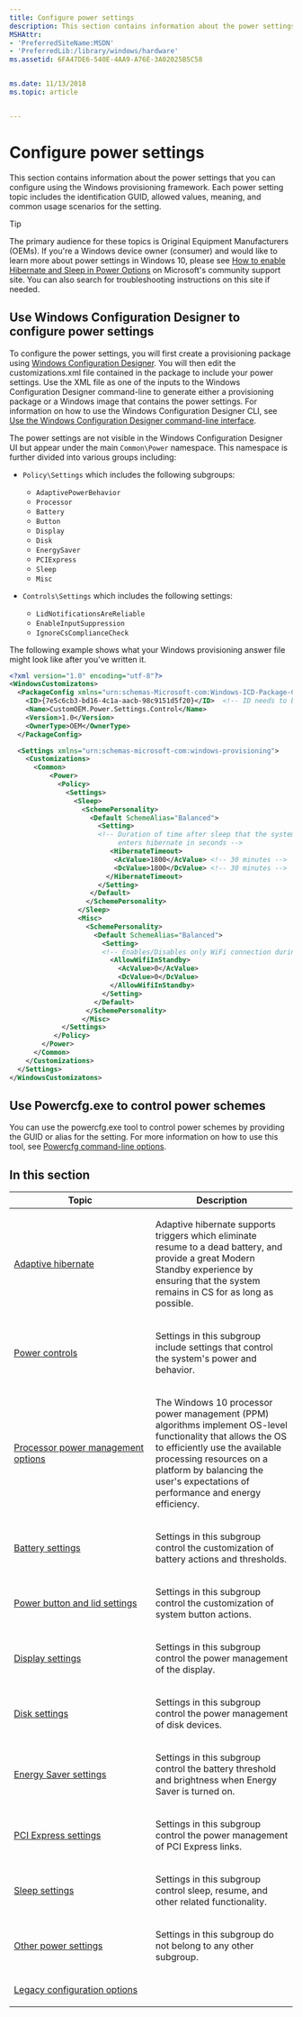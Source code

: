 ```yaml
---
title: Configure power settings
description: This section contains information about the power settings that you can configure using the Windows provisioning framework. Each power setting topic includes the identification GUID, allowed values, meaning, and common usage scenarios for the setting.
MSHAttr:
- 'PreferredSiteName:MSDN'
- 'PreferredLib:/library/windows/hardware'
ms.assetid: 6FA47DE6-540E-4AA9-A76E-3A02025B5C58


ms.date: 11/13/2018
ms.topic: article


---
```

# Configure power settings

This section contains information about the power settings that you can configure using the Windows provisioning framework. Each power setting topic includes the identification GUID, allowed values, meaning, and common usage scenarios for the setting.

> [!Tip]
> The primary audience for these topics is Original Equipment Manufacturers (OEMs). If you're a Windows device owner (consumer) and would like to learn more about power settings in Windows 10, please see [How to enable Hibernate and Sleep in Power Options](https://answers.microsoft.com/en-us/insider/forum/insider_wintp-insider_personal/how-to-enable-hibernate-and-sleep-in-power-options/2bca761d-a35a-4d07-9e7b-dc2c8f2330b3) on Microsoft's community support site. You can also search for troubleshooting instructions on this site if needed.

## Use Windows Configuration Designer to configure power settings

To configure the power settings, you will first create a provisioning package using [Windows Configuration Designer](https://docs.microsoft.com/en-us/windows/configuration/provisioning-packages/provisioning-install-icd). You will then edit the customizations.xml file contained in the package to include your power settings. Use the XML file as one of the inputs to the Windows Configuration Designer command-line to generate either a provisioning package or a Windows image that contains the power settings. For information on how to use the Windows Configuration Designer CLI, see [Use the Windows Configuration Designer command-line interface](https://docs.microsoft.com/en-us/windows/configuration/provisioning-packages/provisioning-command-line).

The power settings are not visible in the Windows Configuration Designer UI but appear under the main `Common\Power` namespace. This namespace is further divided into various groups including:

* `Policy\Settings` which includes the following subgroups:
  * `AdaptivePowerBehavior`
  * `Processor`
  * `Battery`
  * `Button`
  * `Display`
  * `Disk`
  * `EnergySaver`
  * `PCIExpress`
  * `Sleep`
  * `Misc`

* `Controls\Settings` which includes the following settings:
  * `LidNotificationsAreReliable`
  * `EnableInputSuppression`
  * `IgnoreCsComplianceCheck`

The following example shows what your Windows provisioning answer file might look like after you've written it.

```XML
<?xml version="1.0" encoding="utf-8"?>
<WindowsCustomizatons>
  <PackageConfig xmlns="urn:schemas-Microsoft-com:Windows-ICD-Package-Config.v1.0">
    <ID>{7e5c6cb3-bd16-4c1a-aacb-98c9151d5f20}</ID>  <!-- ID needs to be be unique GUID for the package -->
    <Name>CustomOEM.Power.Settings.Control</Name>
    <Version>1.0</Version>
    <OwnerType>OEM</OwnerType>
  </PackageConfig>

  <Settings xmlns="urn:schemas-microsoft-com:windows-provisioning">
    <Customizations>
      <Common>
          <Power>
            <Policy>
              <Settings>
                <Sleep>
                  <SchemePersonality>
                    <Default SchemeAlias="Balanced">
                      <Setting>
                      <!-- Duration of time after sleep that the system automatically wakes and 
                           enters hibernate in seconds -->
                         <HibernateTimeout> 
                          <AcValue>1800</AcValue> <!-- 30 minutes -->
                          <DcValue>1800</DcValue> <!-- 30 minutes -->
                        </HibernateTimeout>
                      </Setting>
                    </Default>
                   </SchemePersonality>
                 </Sleep>
                 <Misc>
                   <SchemePersonality>
                     <Default SchemeAlias="Balanced">
                       <Setting>
                       <!-- Enables/Disables only WiFi connection during standby -->
                         <AllowWifiInStandby>
                           <AcValue>0</AcValue>
                           <DcValue>0</DcValue>
                         </AllowWifiInStandby>
                       </Setting>
                     </Default>
                   </SchemePersonality>
                  </Misc>
             </Settings>
           </Policy>
        </Power>
      </Common>
    </Customizations>
  </Settings>
</WindowsCustomizatons>
```

## Use Powercfg.exe to control power schemes

You can use the powercfg.exe tool to control power schemes by providing the GUID or alias for the setting. For more information on how to use this tool, see [Powercfg command-line options](https://docs.microsoft.com/en-us/windows-hardware/design/device-experiences/powercfg-command-line-options).

## In this section

<table>
<colgroup>
<col width="50%" />
<col width="50%" />
</colgroup>
<thead>
<tr class="header">
<th>Topic</th>
<th>Description</th>
</tr>
</thead>
<tbody>
<tr class="odd">
<td><p><a href="adaptive-hibernate.md" data-raw-source="[Adaptive hibernate](adaptive-hibernate.md)">Adaptive hibernate</a></p></td>
<td><p>Adaptive hibernate supports triggers which eliminate resume to a dead battery, and provide a great Modern Standby experience by ensuring that the system remains in CS for as long as possible.</p></td>
</tr>
<tr class="even">
<td><p><a href="power-controls.md" data-raw-source="[Power controls](power-controls.md)">Power controls</a></p></td>
<td><p>Settings in this subgroup include settings that control the system&#39;s power and behavior.</p></td>
</tr>
<tr class="odd">
<td><p><a href="configure-processor-power-management-options.md" data-raw-source="[Processor power management options](configure-processor-power-management-options.md)">Processor power management options</a></p></td>
<td><p>The Windows 10 processor power management (PPM) algorithms implement OS-level functionality that allows the OS to efficiently use the available processing resources on a platform by balancing the user&#39;s expectations of performance and energy efficiency.</p></td>
</tr>
<tr class="even">
<td><p><a href="battery-settings.md" data-raw-source="[Battery settings](battery-settings.md)">Battery settings</a></p></td>
<td><p>Settings in this subgroup control the customization of battery actions and thresholds.</p></td>
</tr>
<tr class="odd">
<td><p><a href="power-button-and-lid-settings.md" data-raw-source="[Power button and lid settings](power-button-and-lid-settings.md)">Power button and lid settings</a></p></td>
<td><p>Settings in this subgroup control the customization of system button actions.</p></td>
</tr>
<tr class="even">
<td><p><a href="display-settings.md" data-raw-source="[Display settings](display-settings.md)">Display settings</a></p></td>
<td><p>Settings in this subgroup control the power management of the display.</p></td>
</tr>
<tr class="odd">
<td><p><a href="disk-settings.md" data-raw-source="[Disk settings](disk-settings.md)">Disk settings</a></p></td>
<td><p>Settings in this subgroup control the power management of disk devices.</p></td>
</tr>
<tr class="even">
<td><p><a href="energy-saver-settings.md" data-raw-source="[Energy Saver settings](energy-saver-settings.md)">Energy Saver settings</a></p></td>
<td><p>Settings in this subgroup control the battery threshold and brightness when Energy Saver is turned on.</p></td>
</tr>
<tr class="odd">
<td><p><a href="pci-express-settings.md" data-raw-source="[PCI Express settings](pci-express-settings.md)">PCI Express settings</a></p></td>
<td><p>Settings in this subgroup control the power management of PCI Express links.</p></td>
</tr>
<tr class="even">
<td><p><a href="sleep-settings.md" data-raw-source="[Sleep settings](sleep-settings.md)">Sleep settings</a></p></td>
<td><p>Settings in this subgroup control sleep, resume, and other related functionality.</p></td>
</tr>
<tr class="odd">
<td><p><a href="no-subgroup-settings.md" data-raw-source="[Other power settings](no-subgroup-settings.md)">Other power settings</a></p></td>
<td><p>Settings in this subgroup do not belong to any other subgroup.</p></td>
</tr>
<tr class="even">
<td><p><a href="legacy-configuration-options.md" data-raw-source="[Legacy configuration options](legacy-configuration-options.md)">Legacy configuration options</a></p></td>
<td></td>
</tr>
</tbody>
</table>
